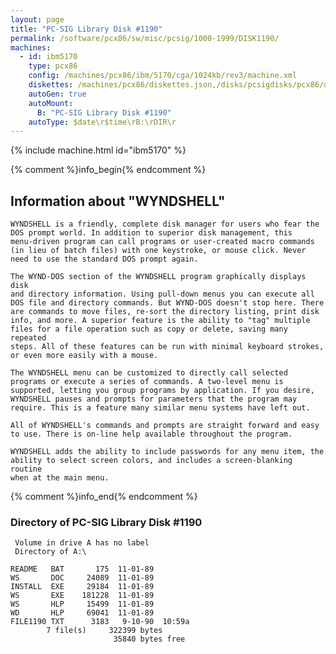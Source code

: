 ```yaml
---
layout: page
title: "PC-SIG Library Disk #1190"
permalink: /software/pcx86/sw/misc/pcsig/1000-1999/DISK1190/
machines:
  - id: ibm5170
    type: pcx86
    config: /machines/pcx86/ibm/5170/cga/1024kb/rev3/machine.xml
    diskettes: /machines/pcx86/diskettes.json,/disks/pcsigdisks/pcx86/diskettes.json
    autoGen: true
    autoMount:
      B: "PC-SIG Library Disk #1190"
    autoType: $date\r$time\rB:\rDIR\r
---
```


{% include machine.html id="ibm5170" %}

{% comment %}info_begin{% endcomment %}

## Information about "WYNDSHELL"

    WYNDSHELL is a friendly, complete disk manager for users who fear the
    DOS prompt world. In addition to superior disk management, this
    menu-driven program can call programs or user-created macro commands
    (in lieu of batch files) with one keystroke, or mouse click. Never
    need to use the standard DOS prompt again.
    
    The WYND-DOS section of the WYNDSHELL program graphically displays disk
    and directory information. Using pull-down menus you can execute all
    DOS file and directory commands. But WYND-DOS doesn't stop here. There
    are commands to move files, re-sort the directory listing, print disk
    info, and more. A superior feature is the ability to "tag" multiple
    files for a file operation such as copy or delete, saving many repeated
    steps. All of these features can be run with minimal keyboard strokes,
    or even more easily with a mouse.
    
    The WYNDSHELL menu can be customized to directly call selected
    programs or execute a series of commands. A two-level menu is
    supported, letting you group programs by application. If you desire,
    WYNDSHELL pauses and prompts for parameters that the program may
    require. This is a feature many similar menu systems have left out.
    
    All of WYNDSHELL's commands and prompts are straight forward and easy
    to use. There is on-line help available throughout the program.
    
    WYNDSHELL adds the ability to include passwords for any menu item, the
    ability to select screen colors, and includes a screen-blanking routine
    when at the main menu.
{% comment %}info_end{% endcomment %}


### Directory of PC-SIG Library Disk #1190

     Volume in drive A has no label
     Directory of A:\

    README   BAT       175  11-01-89
    WS       DOC     24089  11-01-89
    INSTALL  EXE     29184  11-01-89
    WS       EXE    181228  11-01-89
    WS       HLP     15499  11-01-89
    WD       HLP     69041  11-01-89
    FILE1190 TXT      3183   9-10-90  10:59a
            7 file(s)     322399 bytes
                           35840 bytes free
